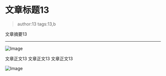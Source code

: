 # 文章标题13
> author:13
> tags:13,b

文章摘要13
**********
![Image](/codelab-website/resources/res.png)

文章正文13
文章正文13
文章正文13

![Image](/codelab-website/resources/res.png)

